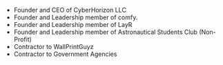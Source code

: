 - Founder and CEO of CyberHorizon LLC
- Founder and Leadership member of comfy.
- Founder and Leadership member of LayR
- Founder and Leadership member of Astronautical Students Club (Non-Profit)
- Contractor to WallPrintGuyz
- Contractor to Government Agencies

<!---
szg1/szg1 is a ✨ special ✨ repository because its `README.md` (this file) appears on your GitHub profile.
You can click the Preview link to take a look at your changes.
--->
